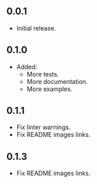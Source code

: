 ## 0.0.1

* Initial release.

## 0.1.0

- Added:
    * More tests.
    * More documentation.
    * More examples.

## 0.1.1

* Fix linter warnings.
* Fix README images links.

## 0.1.3

* Fix README images links.